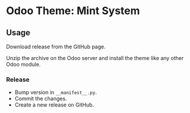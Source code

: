 # Odoo Theme: Mint System

## Usage

Download release from the GitHub page.

Unzip the archive on the Odoo server and install the theme like any other Odoo module.

### Release

* Bump version in `__manifest__.py`.
* Commit the changes.
* Create a new release on GitHub.